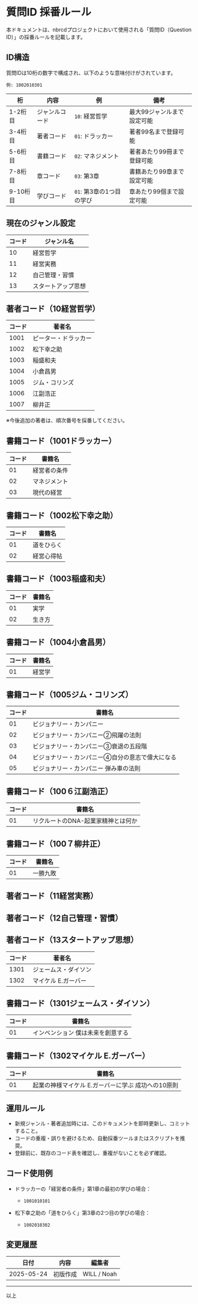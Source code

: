 # 質問ID 採番ルール

本ドキュメントは、nbrcdプロジェクトにおいて使用される「質問ID（Question ID）」の採番ルールを記載します。

## ID構造

質問IDは10桁の数字で構成され、以下のような意味付けがされています。

```
例: 1002010301
```

| 桁      | 内容      | 例                | 備考             |
| ------ | ------- | ---------------- | -------------- |
| 1-2桁目  | ジャンルコード | `10`: 経営哲学       | 最大99ジャンルまで設定可能 |
| 3-4桁目  | 著者コード   | `01`: ドラッカー      | 著者99名まで登録可能    |
| 5-6桁目  | 書籍コード   | `02`: マネジメント      | 著者あたり99冊まで登録可能 |
| 7-8桁目  | 章コード    | `03`: 第3章        | 書籍あたり99章まで設定可能 |
| 9-10桁目 | 学びコード   | `01`: 第3章の1つ目の学び | 章あたり99個まで設定可能  |

## 現在のジャンル設定

| コード | ジャンル名     |
| --- | --------- |
| 10  | 経営哲学      |
| 11  | 経営実務      |
| 12  | 自己管理・習慣   |
| 13  | スタートアップ思想 |

## 著者コード（10経営哲学）

| コード | 著者名        |
| --- | ---------- |
| 1001  | ピーター・ドラッカー |
| 1002  | 松下幸之助      |
| 1003  | 稲盛和夫       |
| 1004  | 小倉昌男       |
| 1005  | ジム・コリンズ       |
| 1006  | 江副浩正       |
| 1007  | 柳井正       |



※今後追加の著者は、順次番号を採番してください。

## 書籍コード（1001ドラッカー）

| コード | 書籍名    |
| --- | ------ |
| 01  | 経営者の条件 |
| 02  | マネジメント |
| 03  | 現代の経営 |

## 書籍コード（1002松下幸之助）

| コード | 書籍名    |
| --- | ------ |
| 01  | 道をひらく |
| 02  | 経営心得帖 |


## 書籍コード（1003稲盛和夫）

| コード | 書籍名    |
| --- | ------ |
| 01  | 実学 |
| 02  | 生き方 |

## 書籍コード（1004小倉昌男）

| コード | 書籍名    |
| --- | ------ |
| 01  | 経営学 |

## 書籍コード（1005ジム・コリンズ）

| コード | 書籍名    |
| --- | ------ |
| 01  | ビジョナリー・カンパニー |
| 02  | ビジョナリー・カンパニー②飛躍の法則 |
| 03  | ビジョナリー・カンパニー③衰退の五段階 |
| 04  | ビジョナリー・カンパニー④自分の意志で偉大になる |
| 05  | ビジョナリー・カンパニー 弾み車の法則 |

## 書籍コード（100６江副浩正）

| コード | 書籍名    |
| --- | ------ |
| 01  | リクルートのDNA-起業家精神とは何か |

## 書籍コード（100７柳井正）

| コード | 書籍名    |
| --- | ------ |
| 01  | 一勝九敗 |

## 著者コード（11経営実務）

## 著者コード（12自己管理・習慣）

## 著者コード（13スタートアップ思想）
| コード | 著者名        |
| --- | ---------- |
| 1301  | ジェームス・ダイソン |
| 1302  | マイケル E.ガーバー |

## 書籍コード（1301ジェームス・ダイソン）

| コード | 書籍名    |
| --- | ------ |
| 01  | インベンション 僕は未来を創意する |

## 書籍コード（1302マイケル E.ガーバー）

| コード | 書籍名    |
| --- | ------ |
| 01  | 起業の神様マイケル E.ガーバーに学ぶ 成功への10原則 |


## 運用ルール

* 新規ジャンル・著者追加時には、このドキュメントを即時更新し、コミットすること。
* コードの重複・誤りを避けるため、自動採番ツールまたはスクリプトを推奨。
* 登録前に、既存のコード表を確認し、重複がないことを必ず確認。

## コード使用例

* ドラッカーの「経営者の条件」第1章の最初の学びの場合：

  * `1001010101`

* 松下幸之助の「道をひらく」第3章の2つ目の学びの場合：

  * `1002010302`

## 変更履歴

| 日付         | 内容           | 編集者         |
| ---------- | ------------ | ----------- |
| 2025-05-24 | 初版作成         | WILL / Noah |

---

以上
